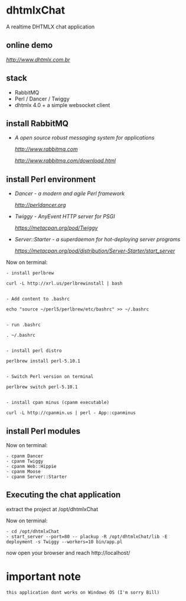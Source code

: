 # dhtmlxChat

A realtime DHTMLX chat application 


online demo
--------------

*http://www.dhtmlx.com.br*


stack
--------------

  - RabbitMQ
  - Perl / Dancer / Twiggy
  - dhtmlx 4.0 + a simple websocket client


install RabbitMQ 
--------------

- *A open source robust messaging system for applications*

	*http://www.rabbitmq.com*

	*http://www.rabbitmq.com/download.html*


install Perl environment
--------------

- *Dancer - a modern and agile Perl framework*
	
	*http://perldancer.org*

- *Twiggy - AnyEvent HTTP server for PSGI*
	
	*https://metacpan.org/pod/Twiggy*

- *Server::Starter - a superdaemon for hot-deploying server programs*

	*https://metacpan.org/pod/distribution/Server-Starter/start_server*


Now on terminal:

	- install perlbrew

	curl -L http://xrl.us/perlbrewinstall | bash


	- Add content to .bashrc

	echo "source ~/perl5/perlbrew/etc/bashrc" >> ~/.bashrc


	- run .bashrc

	. ~/.bashrc


	- install perl distro

   	perlbrew install perl-5.10.1


	- Switch Perl version on terminal

	perlbrew switch perl-5.10.1


	- install cpan minus (cpanm executable)

	curl -L http://cpanmin.us | perl - App::cpanminus


install Perl modules
--------------

Now on terminal:
	
	- cpanm Dancer
	- cpanm Twiggy
	- cpanm Web::Hippie
	- cpanm Moose
	- cpanm Server::Starter


Executing the chat application
--------------

extract the project at /opt/dhtmlxChat

Now on terminal:
	
	- cd /opt/dhtmlxChat
	- start_server --port=80 -- plackup -R /opt/dhtmlxChat/lib -E deployment -s Twiggy --workers=10 bin/app.pl

now open your browser and reach http://localhost/

# important note
	
	this application dont works on Windows OS (I'm sorry Bill)
